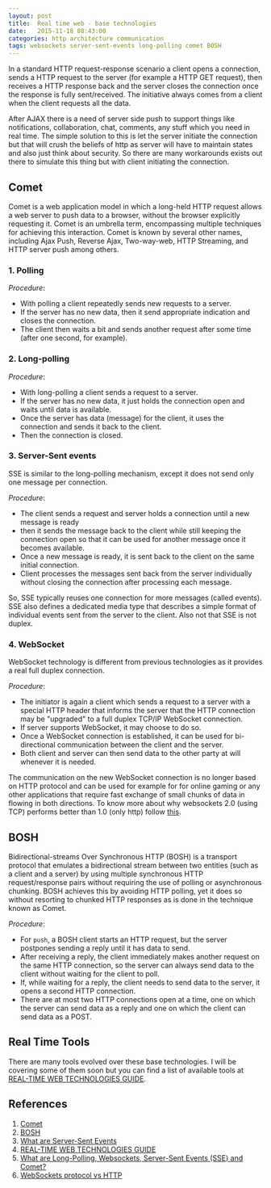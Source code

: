```yaml
---
layout: post
title:  Real time web - base technologies
date:   2015-11-18 08:43:00
categories: http architecture communication
tags: websockets server-sent-events long-polling comet BOSH
---
```


In a standard HTTP request-response scenario a client opens a connection, sends a HTTP request to the server (for example a HTTP GET request), then receives a HTTP response back and the server closes the connection once the response is fully sent/received. The initiative always comes from a client when the client requests all the data.

After AJAX there is a need of server side push to support things like notifications, collaboration, chat, comments, any stuff which you need in real time. The simple solution to this is let the server initiate the connection but that will crush the beliefs of http as server will have to maintain states and also just think about security. So there are many workarounds exists out there to simulate this thing but with client initiating the connection.

## Comet
Comet is a web application model in which a long-held HTTP request allows a web server to push data to a browser, without the browser explicitly requesting it. Comet is an umbrella term, encompassing multiple techniques for achieving this interaction. Comet is known by several other names, including Ajax Push, Reverse Ajax, Two-way-web, HTTP Streaming, and HTTP server push among others.

### 1. Polling

_Procedure_:

- With polling a client repeatedly sends new requests to a server.
- If the server has no new data, then it send appropriate indication and closes the connection.
- The client then waits a bit and sends another request after some time (after one second, for example).

### 2. Long-polling

_Procedure_:

- With long-polling a client sends a request to a server.
- If the server has no new data, it just holds the connection open and waits until data is available.
- Once the server has data (message) for the client, it uses the connection and sends it back to the client.
- Then the connection is closed.

### 3. Server-Sent events
SSE is similar to the long-polling mechanism, except it does not send only one message per connection.

_Procedure_:

- The client sends a request and server holds a connection until a new message is ready
- then it sends the message back to the client while still keeping the connection open so that it can be used for another message once it becomes available.
- Once a new message is ready, it is sent back to the client on the same initial connection.
- Client processes the messages sent back from the server individually without closing the connection after processing each message.

So, SSE typically reuses one connection for more messages (called events). SSE also defines a dedicated media type that describes a simple format of individual events sent from the server to the client. Also not that SSE is not duplex.

### 4. WebSocket 
WebSocket technology is different from previous technologies as it provides a real full duplex connection.

_Procedure_:

- The initiator is again a client which sends a request to a server with a special HTTP header that informs the server that the HTTP connection may be "upgraded" to a full duplex TCP/IP WebSocket connection.
- If server supports WebSocket, it may choose to do so.
- Once a WebSocket connection is established, it can be used for bi-directional communication between the client and the server.
- Both client and server can then send data to the other party at will whenever it is needed.

The communication on the new WebSocket connection is no longer based on HTTP protocol and can be used for example for for online gaming or any other applications that require fast exchange of small chunks of data in flowing in both directions. To know more about why websockets 2.0 (using TCP) performs better than 1.0 (only http) follow [this](http://stackoverflow.com/questions/14703627/websockets-protocol-vs-http).

## BOSH
Bidirectional-streams Over Synchronous HTTP (BOSH) is a transport protocol that emulates a bidirectional stream between two entities (such as a client and a server) by using multiple synchronous HTTP request/response pairs without requiring the use of polling or asynchronous chunking. BOSH achieves this by avoiding HTTP polling, yet it does so without resorting to chunked HTTP responses as is done in the technique known as Comet.

_Procedure_:

- For `push`, a BOSH client starts an HTTP request, but the server postpones sending a reply until it has data to send.
- After receiving a reply, the client immediately makes another request on the same HTTP connection, so the server can always send data to the client without waiting for the client to poll.
- If, while waiting for a reply, the client needs to send data to the server, it opens a second HTTP connection.
- There are at most two HTTP connections open at a time, one on which the server can send data as a reply and one on which the client can send data as a POST.

## Real Time Tools
There are many tools evolved over these base technologies. I will be covering some of them soon but you can find a list of available tools at [REAL-TIME WEB TECHNOLOGIES GUIDE](http://www.leggetter.co.uk/real-time-web-technologies-guide/).

## References

1. [Comet](https://en.wikipedia.org/wiki/Comet_(programming))
2. [BOSH](https://en.wikipedia.org/wiki/BOSH)
3. [What are Server-Sent Events](https://jersey.java.net/documentation/latest/sse.html#d0e11362)
4. [REAL-TIME WEB TECHNOLOGIES GUIDE](http://www.leggetter.co.uk/real-time-web-technologies-guide/)
5. [What are Long-Polling, Websockets, Server-Sent Events (SSE) and Comet?](http://stackoverflow.com/questions/11077857/what-are-long-polling-websockets-server-sent-events-sse-and-comet)
6. [WebSockets protocol vs HTTP](http://stackoverflow.com/questions/14703627/websockets-protocol-vs-http)